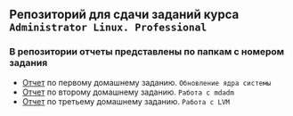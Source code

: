 ## Репозиторий для сдачи заданий курса `Administrator Linux. Professional`
### В репозитории отчеты представлены по папкам с номером задания
- [Отчет](01/README.md) по первому домашнему заданию. `Обновление ядра системы`
- [Отчет](02/README.md) по второму домашнему заданию. `Работа с mdadm`
- [Отчет](03/README.md) по третьему домашнему заданию. `Работа с LVM`